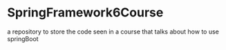 # SpringFramework6Course
 a repository to store the code seen in a course that talks about how to use springBoot
